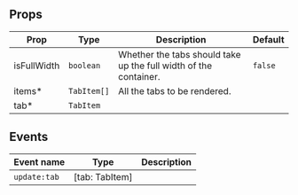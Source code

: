 <!-- This file is automatically generated, do not edit manually. -->

<script setup>
import AppTabsPlayground from './AppTabsPlayground.vue'
</script>

<AppTabsPlayground />

## Props

| Prop | Type | Description | Default |
| ---- | ---- | ----------- | ------- |
| isFullWidth | `boolean` | Whether the tabs should take up the full width of the container. | `false` |
| items* | `TabItem[]` | All the tabs to be rendered. |  |
| tab* | `TabItem` |  |  |


## Events

| Event name | Type | Description |
| ---------- | ---- | ----------- |
| `update:tab` | [tab: TabItem] |  |

